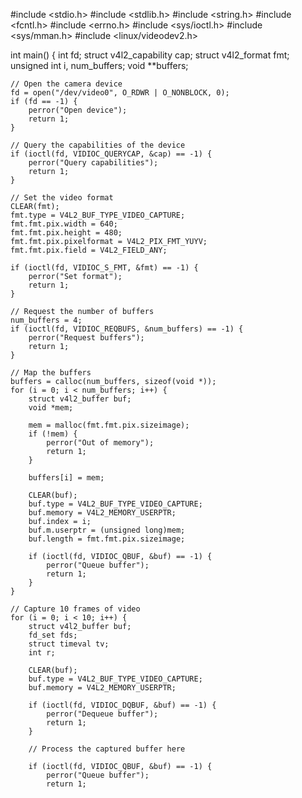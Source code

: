 #include <stdio.h>
#include <stdlib.h>
#include <string.h>
#include <fcntl.h>
#include <errno.h>
#include <sys/ioctl.h>
#include <sys/mman.h>
#include <linux/videodev2.h>

int main() {
    int fd;
    struct v4l2_capability cap;
    struct v4l2_format fmt;
    unsigned int i, num_buffers;
    void **buffers;

    // Open the camera device
    fd = open("/dev/video0", O_RDWR | O_NONBLOCK, 0);
    if (fd == -1) {
        perror("Open device");
        return 1;
    }

    // Query the capabilities of the device
    if (ioctl(fd, VIDIOC_QUERYCAP, &cap) == -1) {
        perror("Query capabilities");
        return 1;
    }

    // Set the video format
    CLEAR(fmt);
    fmt.type = V4L2_BUF_TYPE_VIDEO_CAPTURE;
    fmt.fmt.pix.width = 640;
    fmt.fmt.pix.height = 480;
    fmt.fmt.pix.pixelformat = V4L2_PIX_FMT_YUYV;
    fmt.fmt.pix.field = V4L2_FIELD_ANY;

    if (ioctl(fd, VIDIOC_S_FMT, &fmt) == -1) {
        perror("Set format");
        return 1;
    }

    // Request the number of buffers
    num_buffers = 4;
    if (ioctl(fd, VIDIOC_REQBUFS, &num_buffers) == -1) {
        perror("Request buffers");
        return 1;
    }

    // Map the buffers
    buffers = calloc(num_buffers, sizeof(void *));
    for (i = 0; i < num_buffers; i++) {
        struct v4l2_buffer buf;
        void *mem;

        mem = malloc(fmt.fmt.pix.sizeimage);
        if (!mem) {
            perror("Out of memory");
            return 1;
        }

        buffers[i] = mem;

        CLEAR(buf);
        buf.type = V4L2_BUF_TYPE_VIDEO_CAPTURE;
        buf.memory = V4L2_MEMORY_USERPTR;
        buf.index = i;
        buf.m.userptr = (unsigned long)mem;
        buf.length = fmt.fmt.pix.sizeimage;

        if (ioctl(fd, VIDIOC_QBUF, &buf) == -1) {
            perror("Queue buffer");
            return 1;
        }
    }

    // Capture 10 frames of video
    for (i = 0; i < 10; i++) {
        struct v4l2_buffer buf;
        fd_set fds;
        struct timeval tv;
        int r;

        CLEAR(buf);
        buf.type = V4L2_BUF_TYPE_VIDEO_CAPTURE;
        buf.memory = V4L2_MEMORY_USERPTR;

        if (ioctl(fd, VIDIOC_DQBUF, &buf) == -1) {
            perror("Dequeue buffer");
            return 1;
        }

        // Process the captured buffer here

        if (ioctl(fd, VIDIOC_QBUF, &buf) == -1) {
            perror("Queue buffer");
            return 1;
